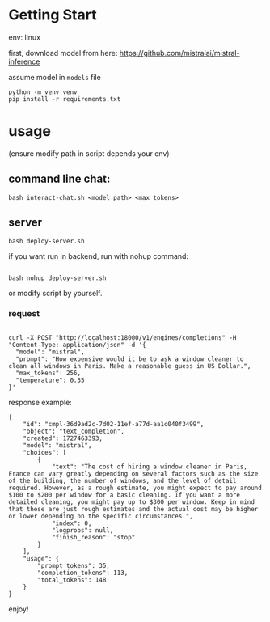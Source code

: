 # Getting Start

env: linux

first, download model from here:
https://github.com/mistralai/mistral-inference

assume model in `models` file

```
python -m venv venv
pip install -r requirements.txt
```

# usage

(ensure modify path in script depends your env)

## command line chat:

```
bash interact-chat.sh <model_path> <max_tokens>
```

## server

```
bash deploy-server.sh
```

if you want run in backend, run with nohup command:

```

bash nohup deploy-server.sh

```

or modify script by yourself.

### request

```

curl -X POST "http://localhost:18000/v1/engines/completions" -H "Content-Type: application/json" -d '{
  "model": "mistral",
  "prompt": "How expensive would it be to ask a window cleaner to clean all windows in Paris. Make a reasonable guess in US Dollar.",
  "max_tokens": 256,
  "temperature": 0.35
}'

```

response example:

```
{
    "id": "cmpl-36d9ad2c-7d02-11ef-a77d-aa1c040f3499",
    "object": "text_completion",
    "created": 1727463393,
    "model": "mistral",
    "choices": [
        {
            "text": "The cost of hiring a window cleaner in Paris, France can vary greatly depending on several factors such as the size of the building, the number of windows, and the level of detail required. However, as a rough estimate, you might expect to pay around $100 to $200 per window for a basic cleaning. If you want a more detailed cleaning, you might pay up to $300 per window. Keep in mind that these are just rough estimates and the actual cost may be higher or lower depending on the specific circumstances.",
            "index": 0,
            "logprobs": null,
            "finish_reason": "stop"
        }
    ],
    "usage": {
        "prompt_tokens": 35,
        "completion_tokens": 113,
        "total_tokens": 148
    }
}
```

enjoy!